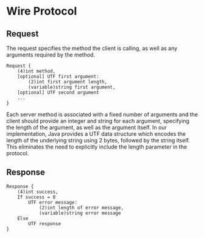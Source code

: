 # Wire Protocol
## Request
The request specifies the method the client is calling, as well as any
arguments required by the method.
```
Request {
    (4)int method,
    [optional] UTF first argument:
        (2)int first argument length,
        (variable)string first argument,
    [optional] UTF second argument
    ...
}
```
Each server method is associated with a fixed number of arguments and
the client should provide an integer and string for each argument,
specifying the length of the argument, as well as the argument itself.
In our implementation, Java provides a UTF data structure which 
encodes the length of the underlying string using 2 bytes, followed by 
the string itself. This eliminates the need to explicitly include the
length parameter in the protocol.

## Response
```
Response {
	(4)int success,
	If success = 0
	    UTF error message:
	        (2)int length of error message,
	        (variable)string error message
	Else
	    UTF response
}
```
